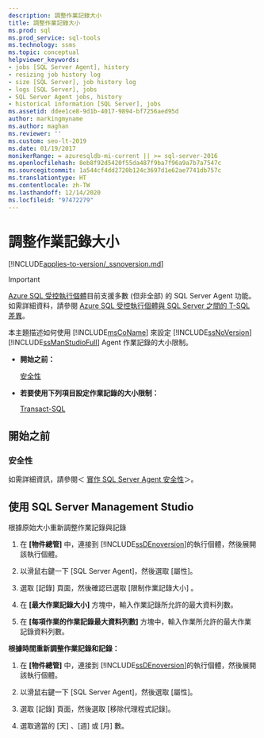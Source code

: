 ```yaml
---
description: 調整作業記錄大小
title: 調整作業記錄大小
ms.prod: sql
ms.prod_service: sql-tools
ms.technology: ssms
ms.topic: conceptual
helpviewer_keywords:
- jobs [SQL Server Agent], history
- resizing job history log
- size [SQL Server], job history log
- logs [SQL Server], jobs
- SQL Server Agent jobs, history
- historical information [SQL Server], jobs
ms.assetid: ddee1ce8-9d1b-4017-9894-bf7256aed95d
author: markingmyname
ms.author: maghan
ms.reviewer: ''
ms.custom: seo-lt-2019
ms.date: 01/19/2017
monikerRange: = azuresqldb-mi-current || >= sql-server-2016
ms.openlocfilehash: 8eb8f92d5420f55da487f9ba7f96a9a7b7a7547c
ms.sourcegitcommit: 1a544cf4dd2720b124c3697d1e62ae7741db757c
ms.translationtype: HT
ms.contentlocale: zh-TW
ms.lasthandoff: 12/14/2020
ms.locfileid: "97472279"
---
```

# <a name="resize-the-job-history-log"></a>調整作業記錄大小

[!INCLUDE[applies-to-version/_ssnoversion.md](../../includes/applies-to-version/sqlserver.md)]

> [!IMPORTANT]  
> [Azure SQL 受控執行個體](/azure/sql-database/sql-database-managed-instance)目前支援多數 (但非全部) 的 SQL Server Agent 功能。 如需詳細資料，請參閱 [Azure SQL 受控執行個體與 SQL Server 之間的 T-SQL 差異](/azure/sql-database/sql-database-managed-instance-transact-sql-information#sql-server-agent)。

本主題描述如何使用 [!INCLUDE[msCoName](../../includes/msconame_md.md)] 來設定 [!INCLUDE[ssNoVersion](../../includes/ssnoversion-md.md)] [!INCLUDE[ssManStudioFull](../../includes/ssmanstudiofull-md.md)] Agent 作業記錄的大小限制。

- **開始之前：**  

    [安全性](#Security)  

- **若要使用下列項目設定作業記錄的大小限制：**  

    [Transact-SQL](#SSMS)

## <a name="before-you-begin"></a><a name="BeforeYouBegin"></a>開始之前  

### <a name="security"></a><a name="Security"></a>安全性

如需詳細資訊，請參閱＜ [實作 SQL Server Agent 安全性](../../ssms/agent/implement-sql-server-agent-security.md)＞。  

## <a name="using-sql-server-management-studio"></a><a name="SSMS"></a>使用 SQL Server Management Studio

根據原始大小重新調整作業記錄與記錄

1. 在 **[物件總管]** 中，連接到 [!INCLUDE[ssDEnoversion](../../includes/ssdenoversion_md.md)]的執行個體，然後展開該執行個體。

2. 以滑鼠右鍵一下 [SQL Server Agent]，然後選取 [屬性]。

3. 選取 [記錄]  頁面，然後確認已選取 [限制作業記錄大小]  。

4. 在 **[最大作業記錄大小]** 方塊中，輸入作業記錄所允許的最大資料列數。

5. 在 **[每項作業的作業記錄最大資料列數]** 方塊中，輸入作業所允許的最大作業記錄資料列數。

**根據時間重新調整作業記錄和記錄：**

1. 在 **[物件總管]** 中，連接到 [!INCLUDE[ssDEnoversion](../../includes/ssdenoversion_md.md)]的執行個體，然後展開該執行個體。  

2. 以滑鼠右鍵一下 [SQL Server Agent]，然後選取 [屬性]。

3. 選取 [記錄] 頁面，然後選取 [移除代理程式記錄]。

4. 選取適當的 [天]  、[週]  或 [月]  數。